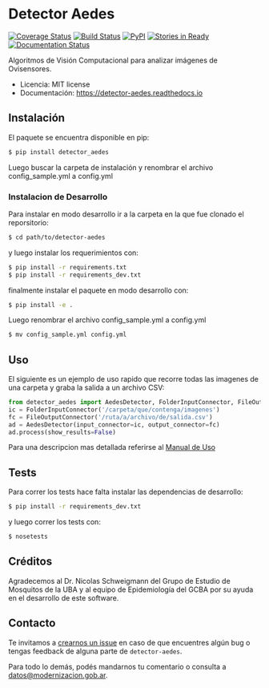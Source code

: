 # Detector Aedes

[![Coverage Status](https://coveralls.io/repos/github/datosgobar/detector-aedes/badge.svg?branch=master)](https://coveralls.io/github/datosgobar/detector-aedes?branch=master)
[![Build Status](https://travis-ci.org/datosgobar/detector-aedes.svg?branch=master)](https://travis-ci.org/datosgobar/detector-aedes)
[![PyPI](https://badge.fury.io/py/detector-aedes.svg)](http://badge.fury.io/py/detector-aedes)
[![Stories in Ready](https://badge.waffle.io/datosgobar/detector-aedes.png?label=ready&title=Ready)](https://waffle.io/datosgobar/detector-aedes)
[![Documentation Status](http://readthedocs.org/projects/detector-aedes/badge/?version=latest)](http://detector-aedes.readthedocs.org/en/latest/?badge=latest)

Algoritmos de Visión Computacional para analizar imágenes de Ovisensores.


* Licencia: MIT license
* Documentación: https://detector-aedes.readthedocs.io


## Instalación

El paquete se encuentra disponible en pip:

```bash
$ pip install detector_aedes
```

Luego buscar la carpeta de instalación y renombrar el archivo config_sample.yml a config.yml

### Instalacion de Desarrollo

Para instalar en modo desarrollo ir a la carpeta en la que fue clonado el reporsitorio:

```bash
$ cd path/to/detector-aedes
```
y luego instalar los requerimientos con:

```bash
$ pip install -r requirements.txt
$ pip install -r requirements_dev.txt
```
finalmente instalar el paquete en modo desarrollo con:
```bash
$ pip install -e .
```
Luego renombrar el archivo config_sample.yml a config.yml

```bash
$ mv config_sample.yml config.yml
```


## Uso

El siguiente es un ejemplo de uso rapido que recorre todas las imagenes de una
carpeta y graba la salida a un archivo CSV:
```Python
from detector_aedes import AedesDetector, FolderInputConnector, FileOutputConnector
ic = FolderInputConnector('/carpeta/que/contenga/imagenes')
fc = FileOutputConnector('/ruta/a/archivo/de/salida.csv')
ad = AedesDetector(input_connector=ic, output_connector=fc)
ad.process(show_results=False)
```
Para una descripcion mas detallada referirse al [Manual de Uso](docs/MANUAL.md)

## Tests

Para correr los tests hace falta instalar las dependencias de desarrollo:

```bash
$ pip install -r requirements_dev.txt
```
y luego correr los tests con:

```bash
$ nosetests
```

## Créditos

Agradecemos al Dr. Nicolas Schweigmann del Grupo de Estudio de Mosquitos de la UBA y al equipo de Epidemiología del GCBA por su ayuda en el desarrollo de este software.

## Contacto

Te invitamos a [crearnos un issue](https://github.com/datosgobar/detector-aedes/issues/new?title=Encontre%20un%20bug%20en%20detector-aedes) en caso de que encuentres algún bug o tengas feedback de alguna parte de `detector-aedes`.

Para todo lo demás, podés mandarnos tu comentario o consulta a [datos@modernizacion.gob.ar](mailto:datos@modernizacion.gob.ar).
